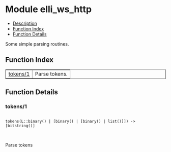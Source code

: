 

# Module elli_ws_http #
* [Description](#description)
* [Function Index](#index)
* [Function Details](#functions)

Some simple parsing routines.

<a name="index"></a>

## Function Index ##


<table width="100%" border="1" cellspacing="0" cellpadding="2" summary="function index"><tr><td valign="top"><a href="#tokens-1">tokens/1</a></td><td>Parse tokens.</td></tr></table>


<a name="functions"></a>

## Function Details ##

<a name="tokens-1"></a>

### tokens/1 ###

<pre><code>
tokens(L::binary() | [binary() | [binary() | list()]]) -&gt; [bitstring()]
</code></pre>
<br />

Parse tokens

